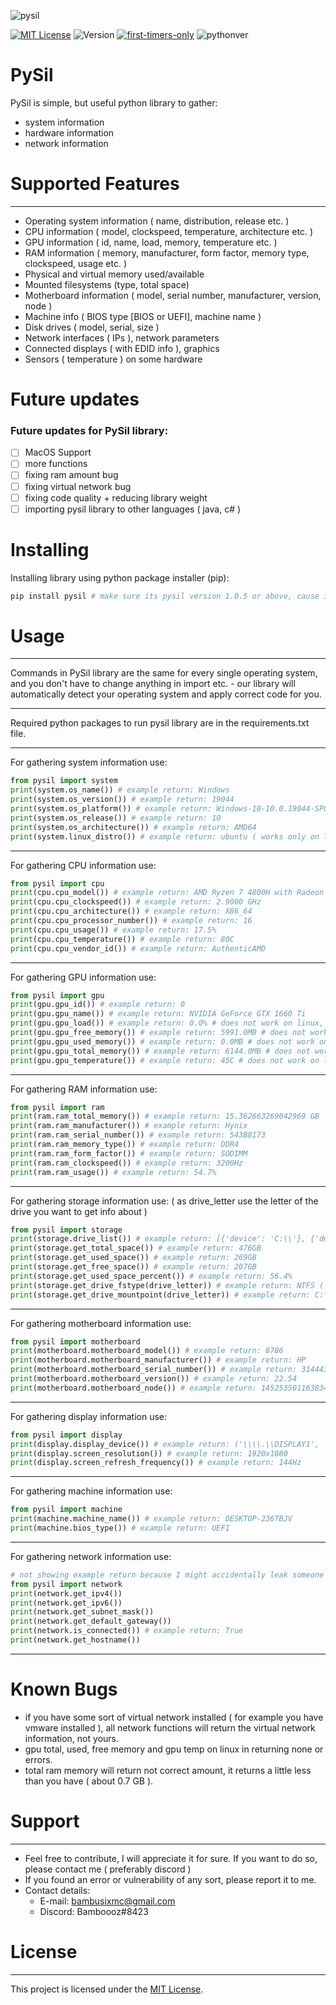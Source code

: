 ![pysil](https://github.com/Bamboooz/pysil/blob/master/icon.png?raw=true)

[![MIT License](https://img.shields.io/badge/license-MIT-blue.svg)](https://opensource.org/licenses/MIT)
![Version](https://img.shields.io/github/package-json/v/:user/:repo?filename=packages%2Fchar-width-table-builder%2Fpackage.json)
[![first-timers-only](https://img.shields.io/badge/first--timers--only-friendly-blue.svg?style=flat-square)](https://www.firsttimersonly.com/)
![pythonver](https://img.shields.io/pypi/pyversions/:packageName)

# PySil
PySil is simple, but useful python library to gather:
  - system information
  - hardware information
  - network information

# Supported Features
------------------
* Operating system information ( name, distribution, release etc. )
* CPU information ( model, clockspeed, temperature, architecture etc. )
* GPU information ( id, name, load, memory, temperature etc. )
* RAM information ( memory, manufacturer, form factor, memory type, clockspeed, usage etc. )
* Physical and virtual memory used/available
* Mounted filesystems (type, total space)
* Motherboard information ( model, serial number, manufacturer, version, node )
* Machine info ( BIOS type [BIOS or UEFI], machine name )
* Disk drives ( model, serial, size )
* Network interfaces ( IPs ), network parameters
* Connected displays ( with EDID info ), graphics
* Sensors ( temperature ) on some hardware

# Future updates
### Future updates for PySil library:

- [ ] MacOS Support
- [ ] more functions
- [ ] fixing ram amount bug
- [ ] fixing virtual network bug
- [ ] fixing code quality + reducing library weight
- [ ] importing pysil library to other languages ( java, c# )

# Installing
Installing library using python package installer (pip):
```python
pip install pysil # make sure its pysil version 1.0.5 or above, cause it wont work then
```

# Usage
----------------------------------

Commands in PySil library are the same for every single
operating system, and you don't have to change anything
in import etc. - our library will automatically detect
your operating system and apply correct code for you.

----------------------------------

Required python packages to run pysil library are in the requirements.txt file.

----------------------------------

For gathering system information use:
```python
from pysil import system
print(system.os_name()) # example return: Windows
print(system.os_version()) # example return: 19044 
print(system.os_platform()) # example return: Windows-10-10.0.19044-SP0
print(system.os_release()) # example return: 10
print(system.os_architecture()) # example return: AMD64
print(system.linux_distro()) # example return: ubuntu ( works only on linux )
```
----------------------------------
For gathering CPU information use:
```python
from pysil import cpu
print(cpu.cpu_model()) # example return: AMD Ryzen 7 4800H with Radeon Graphics
print(cpu.cpu_clockspeed()) # example return: 2.9000 GHz
print(cpu.cpu_architecture()) # example return: X86_64
print(cpu.cpu_processor_number()) # example return: 16
print(cpu.cpu_usage()) # example return: 17.5%
print(cpu.cpu_temperature()) # example return: 80C
print(cpu.cpu_vendor_id()) # example return: AuthenticAMD
```
----------------------------------
For gathering GPU information use:
```python
from pysil import gpu
print(gpu.gpu_id()) # example return: 0
print(gpu.gpu_name()) # example return: NVIDIA GeForce GTX 1660 Ti
print(gpu.gpu_load()) # example return: 0.0% # does not work on linux, i don't know why
print(gpu.gpu_free_memory()) # example return: 5991.0MB # does not work on linux, i don't know why
print(gpu.gpu_used_memory()) # example return: 0.0MB # does not work on linux, i don't know why
print(gpu.gpu_total_memory()) # example return: 6144.0MB # does not work on linux, i don't know why
print(gpu.gpu_temperature()) # example return: 45C # does not work on linux, i don't know why
```
----------------------------------
For gathering RAM information use:
```python
from pysil import ram
print(ram.ram_total_memory()) # example return: 15.362663269042969 GB
print(ram.ram_manufacturer()) # example return: Hynix
print(ram.ram_serial_number()) # example return: 543B8173
print(ram.ram_memory_type()) # example return: DDR4
print(ram.ram_form_factor()) # example return: SODIMM
print(ram.ram_clockspeed()) # example return: 3200Hz
print(ram.ram_usage()) # example return: 54.7%
```
----------------------------------
For gathering storage information use: ( as drive_letter use the letter of the drive you want to get info about )
```python
from pysil import storage
print(storage.drive_list()) # example return: [{'device': 'C:\\'}, {'device': 'D:\\'}] ( only for windows - linux doesnt have drive letters )
print(storage.get_total_space()) # example return: 476GB
print(storage.get_used_space()) # example return: 269GB
print(storage.get_free_space()) # example return: 207GB
print(storage.get_used_space_percent()) # example return: 56.4%
print(storage.get_drive_fstype(drive_letter)) # example return: NTFS ( only for windows - linux doesnt have drive letters )
print(storage.get_drive_mountpoint(drive_letter)) # example return: C:\ ( only for windows - linux doesnt have drive letters )
```
----------------------------------
For gathering motherboard information use:
```python
from pysil import motherboard
print(motherboard.motherboard_model()) # example return: 8786
print(motherboard.motherboard_manufacturer()) # example return: HP
print(motherboard.motherboard_serial_number()) # example return: 31444335-3530-4331-5736-6C02E073D649
print(motherboard.motherboard_version()) # example return: 22.54
print(motherboard.motherboard_node()) # example return: 145253501163834
```
----------------------------------
For gathering display information use:
```python
from pysil import display
print(display.display_device()) # example return: ('\\\\.\\DISPLAY1', 'AMD Radeon(TM) Graphics')
print(display.screen_resolution()) # example return: 1920x1080
print(display.screen_refresh_frequency()) # example return: 144Hz
```
----------------------------------
For gathering machine information use:
```python
from pysil import machine
print(machine.machine_name()) # example return: DESKTOP-236TBJV
print(machine.bios_type()) # example return: UEFI
```
----------------------------------
For gathering network information use:
```python
# not showing example return because I might accidentally leak someone's data.
from pysil import network
print(network.get_ipv4())
print(network.get_ipv6())
print(network.get_subnet_mask())
print(network.get_default_gateway())
print(network.is_connected()) # example return: True
print(network.get_hostname())
```
----------------------------------

# Known Bugs
- if you have some sort of virtual network installed ( for example you have vmware installed ),
all network functions will return the virtual network information, not yours.
- gpu total, used, free memory and gpu temp on linux in returning none or errors.
- total ram memory will return not correct amount, it returns a little less than you have ( about 0.7 GB ).

# Support
----------------------------------
* Feel free to contribute, I will appreciate it for sure. If you want to do so, please contact me ( preferably discord )
* If you found an error or vulnerability of any sort, please report it to me.
* Contact details:
  - E-mail: bambusixmc@gmail.com
  - Discord: Bamboooz#8423

# License
-------
This project is licensed under the [MIT License](https://opensource.org/licenses/MIT).